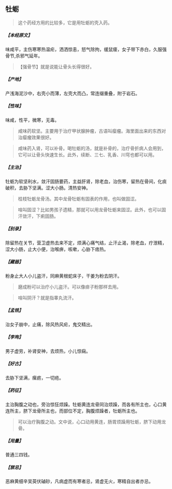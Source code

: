 ## 牡蛎

> 这个药经方用的比较多，它是用牡蛎的壳入药。

##### 【本经原文】
味咸平，主伤寒寒热温疟，洒洒惊恚，怒气除拘，缓鼠瘘，女子带下赤白，久服强骨节,杀邪气延年。

> 【强骨节】就是说能让骨头长得很好。

##### 【产地】
产浅海泥沙中，右壳小而薄，左壳大而凸，常连缀重叠，附于岩石。
##### 【性味】
味咸，性平，微寒，无毒。

> 咸味药软坚。主要用于治疗甲状腺肿瘤，古语叫瘿瘤。海里面出来的东西对治瘿瘤效果很好。

> 咸味药入肾，可以补骨‍。喝牡蛎的汤，就是补骨的，治疗骨折病人会用到，它可以让骨头快速生长。此外，续断、三七、乳香、川穹也都可以用。

##### 【主治】
牡蛎为软坚利水，敛汗固肠要药，主益肝肾，除老血，治伤寒，留热在骨间，化痰破积，去胁下坚满。涩大小肠。清热安神。

> 桂枝牡蛎龙骨汤。其中龙骨牡蛎有固表的作用，也叫做固涩。

> 啥叫固涩？比如男孩子遗精，那就可以用龙骨牡蛎来固涩。此外，也可以固汗敛汗，下痢固肠。

##### 【别录】
除留热在关节，营卫虚热去来不定，烦满心痛气结，止汗止渴，除老血，疗泄精，涩大小肠，止大小便，治喉痹，咳嗽，心胁下痞热。
##### 【藏器】
粉身止大人小儿盗汗，同麻黄根蛇床子，干姜为粉去阴汗。

> 磨成粉可以治疗小儿盗汗。可以像痱子粉那样去用。

> 啥叫阴汗？就是指睾丸流汗。

##### 【孟铣】
治女子崩中，止痛，除风热风疟，鬼交精出。
##### 【李珣】
男子虚劳，补肾安神，去烦热，小儿惊痫。
##### 【好古】
去胁下坚满，瘰疬，一切疮。
##### 【药征】
主治胸腹之动也，旁治惊狂烦躁。牡蛎黄连龙骨同治烦躁，而各有所主也，心口黄连所主，脐下龙骨所主也，而部位不定，胸腹烦躁者，牡蛎所主也。

> 可以治疗胸腹之动。文中说，心口动用黄连，肠胃烦躁用牡蛎，脐下动用龙骨。

##### 【用量】
普通三四钱。
##### 【禁忌】
恶麻黄细辛吴萸伏磠砂，凡病虚而有寒者忌，肾虚无火，寒精自出者亦忌。